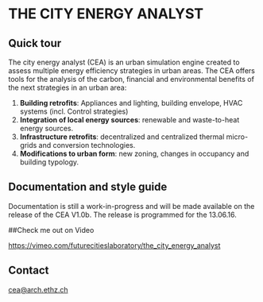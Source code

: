 # THE CITY ENERGY ANALYST

## Quick tour

The city energy analyst (CEA) is an urban simulation engine created to assess multiple energy efficiency strategies in urban areas. The CEA offers tools for the analysis of the carbon, financial and environmental benefits of the next strategies in an urban area:

1. **Building retrofits**: Appliances and lighting, building envelope, HVAC systems (incl. Control strategies)
2. **Integration of local energy sources**: renewable and waste-to-heat energy sources.
3. **Infrastructure retrofits**: decentralized and centralized thermal micro-grids and conversion technologies.
4. **Modifications to urban form**: new zoning, changes in occupancy and building typology.

## Documentation and style guide

Documentation is still a work-in-progress and will be made available on the release of the CEA V1.0b.
The release is programmed for the 13.06.16.

##Check me out on Video

https://vimeo.com/futurecitieslaboratory/the_city_energy_analyst

## Contact

cea@arch.ethz.ch



